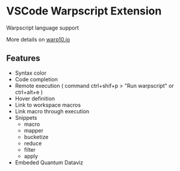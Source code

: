 # VSCode Warpscript Extension

Warpscript language support

More details on [warp10.io](http://www.warp10.io)

## Features

- Syntax color
- Code completion
- Remote execution ( command ctrl+shif+p > "Run warpscript" or ctrl+alt+e )
- Hover definition
- Link to workspace macros
- Link macro through execution
- Snippets
  - macro
  - mapper 
  - bucketize
  - reduce
  - filter
  - apply
- Embeded Quantum Dataviz